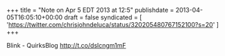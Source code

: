 +++
title = "Note on Apr 5 EDT 2013 at 12:5"
publishdate = 2013-04-05T16:05:10+00:00
draft = false
syndicated = [ 'https://twitter.com/chrisjohndeluca/status/320205480767152100?s=20' ]
+++

Blink - QuirksBlog http://t.co/dslcngm1mF
